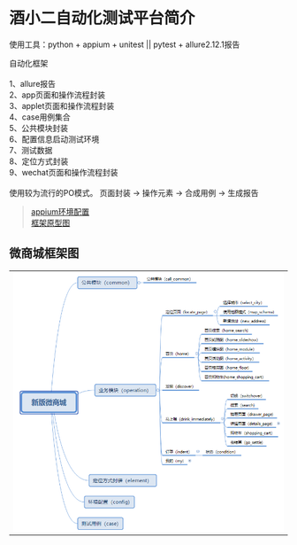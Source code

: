 # 酒小二自动化测试平台简介

使用工具：python + appium + unitest || pytest + allure2.12.1报告

自动化框架\
\
1、allure报告\
2、app页面和操作流程封装\
3、applet页面和操作流程封装\
4、case用例集合\
5、公共模块封装\
6、配置信息启动测试环境\
7、测试数据\
8、定位方式封装\
9、wechat页面和操作流程封装\
\
使用较为流行的PO模式。
页面封装 → 操作元素 → 合成用例 → 生成报告

>[appium环境配置](https://github.com/yuanshen12/jiuxiaoer/blob/test/appium.text)\
>[框架原型图](https://github.com/yuanshen12/jiuxiaoer/blob/master/config/call_me.jpg)

## 微商城框架图

<table>
<tr>
<td><img src="https://github.com/yuanshen12/jiuxiaoer/blob/master/config/call_me.jpg"/></td>
</tr>

</table>


